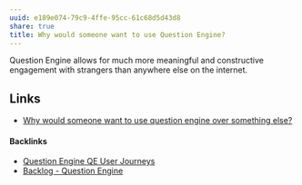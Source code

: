 ```yaml
---
uuid: e189e074-79c9-4ffe-95cc-61c68d5d43d8
share: true
title: Why would someone want to use Question Engine?
---
```

Question Engine allows for much more meaningful and constructive engagement with strangers than anywhere else on the internet.

## Links

* [Why would someone want to use question engine over something else?](/11dfc34a-889a-404d-be43-06fb18c3ab8d)

#### Backlinks

* [Question Engine QE User Journeys](/8e4dcccd-5b90-4ce7-b487-d0d7459f7eef)
* [Backlog - Question Engine](/889c6648-4cf6-4887-848e-b01c4e5f1e71)